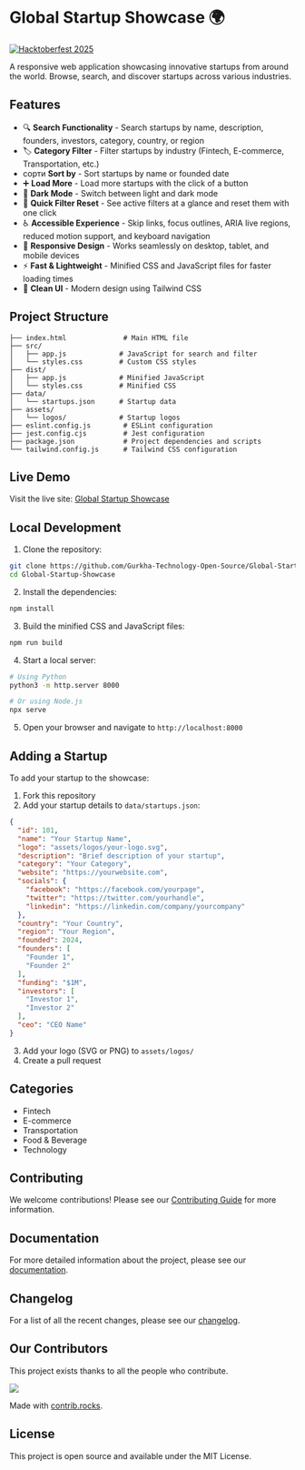 # Global Startup Showcase 🌍

[![Hacktoberfest 2025](https://img.shields.io/badge/Hacktoberfest-2025-blue.svg)](https://hacktoberfest.digitalocean.com/)

A responsive web application showcasing innovative startups from around the world. Browse, search, and discover startups across various industries.

## Features

- 🔍 **Search Functionality** - Search startups by name, description, founders, investors, category, country, or region
- 🏷️ **Category Filter** - Filter startups by industry (Fintech, E-commerce, Transportation, etc.)
-  сорти **Sort by** - Sort startups by name or founded date
- ➕ **Load More** - Load more startups with the click of a button
- 🌙 **Dark Mode** - Switch between light and dark mode
- 🔁 **Quick Filter Reset** - See active filters at a glance and reset them with one click
- ♿ **Accessible Experience** - Skip links, focus outlines, ARIA live regions, reduced motion support, and keyboard navigation
- 📱 **Responsive Design** - Works seamlessly on desktop, tablet, and mobile devices
- ⚡ **Fast & Lightweight** - Minified CSS and JavaScript files for faster loading times
- 🎨 **Clean UI** - Modern design using Tailwind CSS

## Project Structure

```
├── index.html              # Main HTML file
├── src/
│   ├── app.js             # JavaScript for search and filter
│   └── styles.css         # Custom CSS styles
├── dist/
│   ├── app.js             # Minified JavaScript
│   └── styles.css         # Minified CSS
├── data/
│   └── startups.json      # Startup data
├── assets/
│   └── logos/             # Startup logos
├── eslint.config.js        # ESLint configuration
├── jest.config.cjs         # Jest configuration
├── package.json            # Project dependencies and scripts
└── tailwind.config.js      # Tailwind CSS configuration
```

## Live Demo

Visit the live site: [Global Startup Showcase](https://gurkha-technology-open-source.github.io/Global-Startup-Showcase/)

## Local Development

1. Clone the repository:
```bash
git clone https://github.com/Gurkha-Technology-Open-Source/Global-Startup-Showcase.git
cd Global-Startup-Showcase
```

2. Install the dependencies:
```bash
npm install
```

3. Build the minified CSS and JavaScript files:
```bash
npm run build
```

4. Start a local server:
```bash
# Using Python
python3 -m http.server 8000

# Or using Node.js
npx serve
```

5. Open your browser and navigate to `http://localhost:8000`

## Adding a Startup

To add your startup to the showcase:

1. Fork this repository
2. Add your startup details to `data/startups.json`:
```json
{
  "id": 101,
  "name": "Your Startup Name",
  "logo": "assets/logos/your-logo.svg",
  "description": "Brief description of your startup",
  "category": "Your Category",
  "website": "https://yourwebsite.com",
  "socials": {
    "facebook": "https://facebook.com/yourpage",
    "twitter": "https://twitter.com/yourhandle",
    "linkedin": "https://linkedin.com/company/yourcompany"
  },
  "country": "Your Country",
  "region": "Your Region",
  "founded": 2024,
  "founders": [
    "Founder 1",
    "Founder 2"
  ],
  "funding": "$1M",
  "investors": [
    "Investor 1",
    "Investor 2"
  ],
  "ceo": "CEO Name"
}
```
3. Add your logo (SVG or PNG) to `assets/logos/`
4. Create a pull request

## Categories

- Fintech
- E-commerce
- Transportation
- Food & Beverage
- Technology

## Contributing

We welcome contributions! Please see our [Contributing Guide](CONTRIBUTING.md) for more information.

## Documentation

For more detailed information about the project, please see our [documentation](docs/documentation.md).

## Changelog

For a list of all the recent changes, please see our [changelog](CHANGELOG.md).

## Our Contributors

This project exists thanks to all the people who contribute. 

<a href="https://github.com/Gurkha-Technology-Open-Source/Global-Startup-Showcase/graphs/contributors">
  <img src="https://contrib.rocks/image?repo=Gurkha-Technology-Open-Source/Global-Startup-Showcase" />
</a>

Made with [contrib.rocks](https://contrib.rocks).

## License

This project is open source and available under the MIT License.
